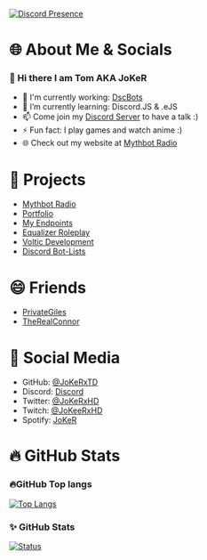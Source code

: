 [![Discord Presence](https://lanyard-profile-readme.vercel.app/api/116730818822537225)](https://discord.com/users/116730818822537225)
<!-- ![Discord](https://discord.c99.nl/widget/theme-3/116730818822537225.png) -->
 
# 🌐 About Me & Socials
### 👋 Hi there I am Tom AKA JoKeR

- 🔭 I'm currently working: [DscBots](https://www.dscbots.xyz)
- 🌱 I’m currently learning: Discord.JS & .eJS
- 📫 Come join my [Discord Server](https://discord.gg/Q6ZSW63Fpw) to have a talk :)
- ⚡ Fun fact: I play games and watch anime :)
- 🌐 Check out my website at [Mythbot Radio](https://joker.is-a.dev)

# 🚧 Projects

- [Mythbot Radio](https://www.mythbot.org)
- [Portfolio](https://joker.is-a.dev)
- [My Endpoints](https://api.mythbot.org)
- [Equalizer Roleplay](https://www.egcforums.com)
- [Voltic Development](https://voltic.thedev.id)
- [Discord Bot-Lists](https://www.dscbots.xyz)

# 😄 Friends

- [PrivateGiles](https://github.com/PrivateGiles)
- [TheRealConnor](https://github.com/Connor200024)

# 📙 Social Media

- GitHub: [@JoKeRxTD](https://github.com/JoKeRxTD)
- Discord: [Discord](https://discord.com/users/116730818822537225)
- Twitter: [@JoKeRxHD](https://twitter.com/JoKeRxHD)
- Twitch: [@JoKeeRxHD](https://www.twitch.tv/jokeerxhd)
- Spotify: [JoKeR](https://open.spotify.com/playlist/37i9dQZEVXcMUX15eu0oiv?si=34d7f562eb424e36)


# 🔥 GitHub Stats

### 🔥GitHub Top langs 

  [![Top Langs](https://github-readme-stats.vercel.app/api/top-langs/?username=JoKeRxTD&layout=compact&theme=onedark)](https://github.com/JoKeRxTD)

### ✨ GitHub Stats
  
  [![Status](https://github-readme-stats.vercel.app/api?username=JoKeRxTD&show_icons=true&hide_border=true&theme=onedark)](https://github.com/JoKeRxTD)





